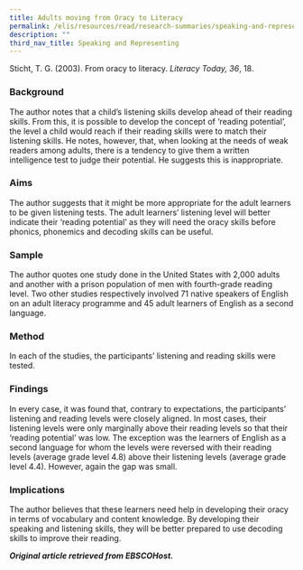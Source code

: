 ```yaml
---
title: Adults moving from Oracy to Literacy
permalink: /elis/resources/read/research-summaries/speaking-and-representing/adults-moving-from-oracy-literacy/
description: ""
third_nav_title: Speaking and Representing
---
```

Sticht, T. G. (2003). From oracy to literacy. _Literacy Today, 36_, 18.

### Background

The author notes that a child’s listening skills develop ahead of their reading skills. From this, it is possible to develop the concept of ‘reading potential’, the level a child would reach if their reading skills were to match their listening skills. He notes, however, that, when looking at the needs of weak readers among adults, there is a tendency to give them a written intelligence test to judge their potential. He suggests this is inappropriate.

### Aims

The author suggests that it might be more appropriate for the adult learners to be given listening tests. The adult learners’ listening level will better indicate their ‘reading potential’ as they will need the oracy skills before phonics, phonemics and decoding skills can be useful.

### Sample

The author quotes one study done in the United States with 2,000 adults and another with a prison population of men with fourth-grade reading level. Two other studies respectively involved 71 native speakers of English on an adult literacy programme and 45 adult learners of English as a second language.

### Method

In each of the studies, the participants’ listening and reading skills were tested.

### Findings

In every case, it was found that, contrary to expectations, the participants’ listening and reading levels were closely aligned. In most cases, their listening levels were only marginally above their reading levels so that their ‘reading potential’ was low. The exception was the learners of English as a second language for whom the levels were reversed with their reading levels (average grade level 4.8) above their listening levels (average grade level 4.4). However, again the gap was small.

### Implications

The author believes that these learners need help in developing their oracy in terms of vocabulary and content knowledge. By developing their speaking and listening skills, they will be better prepared to use decoding skills to improve their reading.


_**Original article retrieved from EBSCOHost.**_  

